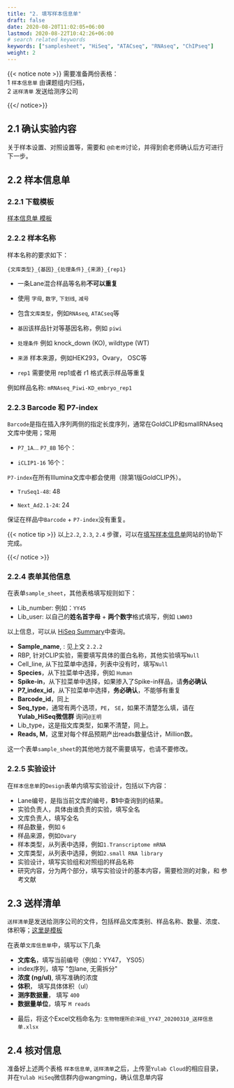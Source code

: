 ```yaml
---
title: "2. 填写样本信息单"
draft: false
date: 2020-08-20T11:02:05+06:00
lastmod: 2020-08-22T10:42:26+06:00
# search related keywords
keywords: ["samplesheet", "HiSeq", "ATACseq", "RNAseq", "ChIPseq"]
weight: 2
---
```


{{< notice note >}}
需要准备两份表格：    
1 `样本信息单` 由课题组内归档，    
2 `送样清单` 发送给测序公司    

{{</ notice>}}


## 2.1 确认实验内容

关于样本设置、对照设置等，需要和 `@俞老师`讨论，并得到俞老师确认后方可进行下一步。

## 2.2 样本信息单

### 2.2.1 下载模板 

[样本信息单 模板](YY00_20200621_YY_RNAseq.xlsx)  

### 2.2.2 样本名称

样本名称的要求如下：

`{文库类型}_{基因}_{处理条件}_{来源}_{rep1}`

+ 一条Lane混合样品等名称**不可以重复**

+ 使用 `字母`, `数字`, `下划线`, `减号`   
  
+ 包含`文库类型`，例如`RNAseq`, `ATACseq`等    

+ `基因`该样品针对等基因名称，例如 `piwi`    

+ `处理条件` 例如 knock_down (KO), wildtype (WT)    

+ `来源` 样本来源，例如HEK293，Ovary， OSC等  

+ `rep1` 需要使用 rep1或者 r1 格式表示样品等重复

例如样品名称: `mRNAseq_Piwi-KD_embryo_rep1`


### 2.2.3 Barcode 和 P7-index

`Barcode`是指在插入序列两侧的指定长度序列，通常在GoldCLIP和smallRNAseq文库中使用；常用 

  - `P7_1A`... `P7_8B` 16个：   
  
  - `iCLIP1-16` 16个：

`P7-index`在所有Illumina文库中都会使用（除第1版GoldCLIP外）。

  - `TruSeq1-48`: 48   
  
  - `Next_Ad2.1-24`: 24


保证在样品中`Barcode` + `P7-index`没有重复。


{{< notice tip >}}
以上`2.2`, `2.3`, `2.4` 步骤，可以在[填写样本信息单](http://192.168.206.171:6611/tools/hiseq_sample/)网站的协助下完成。

{{</ notice >}}

### 2.2.4 表单其他信息

在表单`sample_sheet`，其他表格填写规则如下：  

  - Lib_number: 例如：`YY45`        
  - Lib_user: 以自己的**姓名首字母** + **两个数字**格式填写，例如 `LWW03`      
  
  以上信息，可以从 [HiSeq Summary](http://192.168.206.171:6611/tools/hiseq_summary/)中查询。
  
  - **Sample_name**, : 见上文 `2.2.2`     
  - RBP, 针对CLIP实验，需要填写具体的蛋白名称，其他实验填写`Null`    
  - Cell_line, 从下拉菜单中选择，列表中没有时，填写`Null`    
  - **Species**，从下拉菜单中选择，例如 `Human`   
  - **Spike-in**，从下拉菜单中选择，如果掺入了Spike-in样品，请**务必确认**    
  - **P7_index_id**，从下拉菜单中选择，**务必确认**，不能够有重复    
  - **Barcode_id**，同上   
  - **Seq_type**，通常有两个选项，`PE`， `SE`，如果不清楚怎么填，请在**Yulab_HiSeq微信群** 询问`@王明`    
  - Lib_type，这是指文库类型，如果不清楚，同上。    
  - **Reads, M**，这里对每个样品预期产出reads数量估计，Million数。

这一个表单`sample_sheet`的其他地方就不需要填写，也请不要修改。
  
### 2.2.5 实验设计

在`样本信息单`的`Design`表单内填写实验设计，包括以下内容：

  - Lane编号，是指当前文库的编号，**B1**中查询到的结果。      
  - 实验负责人，具体由谁负责的实验，填写全名        
  - 文库负责人，填写全名       
  - 样品数量，例如 `6`      
  - 样品来源，例如`Ovary`       
  - 样本类型，从列表中选择，例如`1.Transcriptome mRNA`    
  - 文库类型，从列表中选择，例如`2.small RNA library`    
  - 实验设计，填写实验组和对照组的样品名称    
  - 研究内容，分为两个部分，填写实验设计的基本内容，需要检测的对象，和 参考文献


## 2.3 送样清单    

`送样清单`是发送给测序公司的文件，包括样品文库类别、样品名称、数量、浓度、体积等；[这里是模板]()


在表单`文库信息单`中，填写以下几条  

  - **文库名**，填写当前编号（例如：YY47， YS05）
  - index序列，填写 "包lane, 无需拆分"     
  - **浓度 (ng/ul)**, 填写准确的浓度  
  - **体积**， 填写具体体积（ul）
  - **测序数据量**， 填写 `400`   
  - **数据量单位**，填写 `M reads`

+ 最后，将这个Excel文档命名为: `生物物理所俞洋组_YY47_20200310_送样信息单.xlsx`


## 2.4 核对信息

准备好上述两个表格 `样本信息单`, `送样清单`之后，上传至`Yulab Cloud`的相应目录，并在`Yulab HiSeq`微信群内@wangming，确认信息单内容




